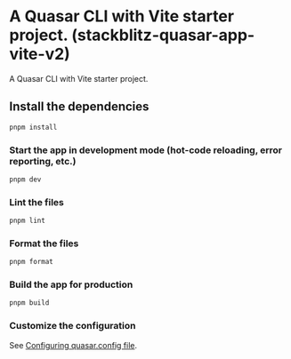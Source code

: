# A Quasar CLI with Vite starter project. (stackblitz-quasar-app-vite-v2)

A Quasar CLI with Vite starter project.

## Install the dependencies

```bash
pnpm install
```

### Start the app in development mode (hot-code reloading, error reporting, etc.)

```bash
pnpm dev
```

### Lint the files

```bash
pnpm lint
```

### Format the files

```bash
pnpm format
```

### Build the app for production

```bash
pnpm build
```

### Customize the configuration

See [Configuring quasar.config file](https://v2.quasar.dev/quasar-cli-vite/quasar-config-file).
